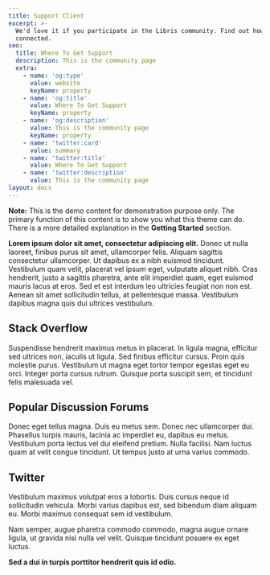 ```yaml
---
title: Support Client
excerpt: >-
  We'd love it if you participate in the Libris community. Find out how to get
  connected.
seo:
  title: Where To Get Support
  description: This is the community page
  extra:
    - name: 'og:type'
      value: website
      keyName: property
    - name: 'og:title'
      value: Where To Get Support
      keyName: property
    - name: 'og:description'
      value: This is the community page
      keyName: property
    - name: 'twitter:card'
      value: summary
    - name: 'twitter:title'
      value: Where To Get Support
    - name: 'twitter:description'
      value: This is the community page
layout: docs
---
```


<div class="note">
  <strong>Note:</strong> 
  This is the demo content for demonstration purpose only. The primary function of this content is to show you what this theme can do. There is a more detailed explanation in the <strong>Getting Started</strong> section.
</div>

**Lorem ipsum dolor sit amet, consectetur adipiscing elit.** Donec ut nulla laoreet, finibus purus sit amet, ullamcorper felis. Aliquam sagittis consectetur ullamcorper. Ut dapibus ex a nibh euismod tincidunt. Vestibulum quam velit, placerat vel ipsum eget, vulputate aliquet nibh. Cras hendrerit, justo a sagittis pharetra, ante elit imperdiet quam, eget euismod mauris lacus at eros. Sed et est interdum leo ultricies feugiat non non est. Aenean sit amet sollicitudin tellus, at pellentesque massa. Vestibulum dapibus magna quis dui ultrices vestibulum.

## Stack Overflow

Suspendisse hendrerit maximus metus in placerat. In ligula magna, efficitur sed ultrices non, iaculis ut ligula. Sed finibus efficitur cursus. Proin quis molestie purus. Vestibulum ut magna eget tortor tempor egestas eget eu orci. Integer porta cursus rutrum. Quisque porta suscipit sem, et tincidunt felis malesuada vel. 

## Popular Discussion Forums

Donec eget tellus magna. Duis eu metus sem. Donec nec ullamcorper dui. Phasellus turpis mauris, lacinia ac imperdiet eu, dapibus eu metus. Vestibulum porta lectus vel dui eleifend pretium. Nulla facilisi. Nam luctus quam at velit congue tincidunt. Ut tempus justo at urna varius commodo.

## Twitter

Vestibulum maximus volutpat eros a lobortis. Duis cursus neque id sollicitudin vehicula. Morbi varius dapibus est, sed bibendum diam aliquam eu. Morbi maximus consequat sem id vestibulum.

Nam semper, augue pharetra commodo commodo, magna augue ornare ligula, ut gravida nisi nulla vel velit. Quisque tincidunt posuere ex eget luctus.

**Sed a dui in turpis porttitor hendrerit quis id odio.**
